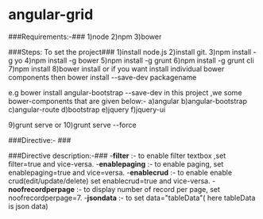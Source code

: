 angular-grid
============

###Requirements:-###
1)node
2)npm
3)bower


###Steps: To set the project###
1)install node.js
2)install git.
3)npm install -g yo
4)npm install -g bower
5)npm install -g grunt
6)npm install -g grunt cli
7)npm install
8)bower install
    or
  if you want install individual bower components then
  bower install --save-dev packagename
  
  e.g bower install angular-bootstrap  --save-dev
  in this project ,we some bower-components that are given below:-
  a)angular
  b)angular-bootstrap
  c)angular-route
  d)bootstrap
  e)jquery
  f)jquery-ui
  
9)grunt serve
  or
10)grunt serve --force  


###Directive:- ###     
<angtable filter="true" ec="{{headerColumns}}"   data="tableData"  enablepaging="true" 
                 enablecrud="true" noofrecordperpage="7"></angtable>

###Directive description:-###
-**filter**             :- to enable  filter textbox ,set filter=true and vice-versa.
-**enablepaging**       :- to enable paging, set enablepaging=true and vice=versa.
-**enablecrud**         :- to enable enable crud(edit/update/delete) set enablecrud=true and vice-versa.
-**noofrecordperpage**  :- to display number of record per page, set noofrecordperpage=7.
-**jsondata**           :- to set data="tableData"( here tableData is json data)
             



